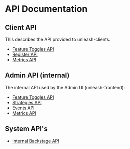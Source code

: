 # API Documentation

## Client API
This describes the API provided to unleash-clients. 

* [Feature Toggles API](client/feature-toggles-api.md)
* [Register API](client/register-api.md)
* [Metrics API](client/metrics-api.md)

## Admin API (internal)
The internal API used by the Admin UI (unleash-frontend):

* [Feature Toggles API](admin/feature-toggles-api.md)
* [Strategies API](admin/strategies-api.md)
* [Events API](admin/events-api.md)
* [Metrics API](admin/metrics-api.md)

## System API's
* [Internal Backstage API](internal-backstage-api.md)
